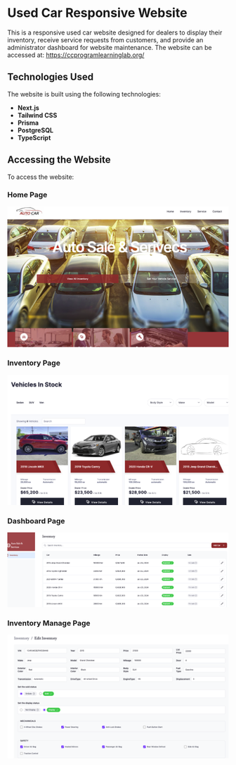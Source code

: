 # Used Car Responsive Website

This is a responsive used car website designed for dealers to display their inventory, receive service requests from customers, and provide an administrator dashboard for website maintenance.
The website can be accessed at: https://ccprogramlearninglab.org/

## Technologies Used

The website is built using the following technologies:

- **Next.js**
- **Tailwind CSS**
- **Prisma**
- **PostgreSQL**
- **TypeScript**

## Accessing the Website

To access the website:

### Home Page
![Home Page](/imgForReadme/image.png)

### Inventory Page
![Inventory Page](/imgForReadme/image-1.png)

### Dashboard Page
![Dashboard Page](/imgForReadme/image-2.png)

### Inventory Manage Page
![Inventory Manage Page](/imgForReadme/image-3.png)
